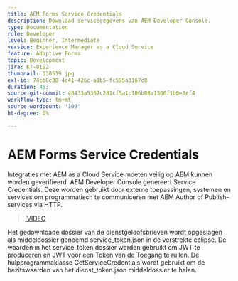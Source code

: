 ```yaml
---
title: AEM Forms Service Credentials
description: Download servicegegevens van AEM Developer Console.
type: Documentation
role: Developer
level: Beginner, Intermediate
version: Experience Manager as a Cloud Service
feature: Adaptive Forms
topic: Development
jira: KT-8192
thumbnail: 330519.jpg
exl-id: 74cb8c30-4c41-426c-a1b5-fc595a3167c8
duration: 453
source-git-commit: 48433a5367c281cf5a1c106b08a1306f1b0e8ef4
workflow-type: tm+mt
source-wordcount: '109'
ht-degree: 0%

---
```


# AEM Forms Service Credentials

Integraties met AEM as a Cloud Service moeten veilig op AEM kunnen worden geverifieerd. AEM Developer Console genereert Service Credentials. Deze worden gebruikt door externe toepassingen, systemen en services om programmatisch te communiceren met AEM Author of Publish-services via HTTP.

>[!VIDEO](https://video.tv.adobe.com/v/330519?quality=12&learn=on)

Het gedownloade dossier van de dienstgeloofsbrieven wordt opgeslagen als middeldossier genoemd service_token.json in de verstrekte eclipse. De waarden in het service_token dossier worden gebruikt om JWT te produceren en JWT voor een Token van de Toegang te ruilen. De hulpprogrammaklasse GetServiceCredentials wordt gebruikt om de bezitswaarden van het dienst_token.json middeldossier te halen.
